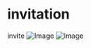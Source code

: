 # invitation
invite 
![Image](https://github.com/user-attachments/assets/16e55d59-a527-4db6-946c-a3147b399ef0)
![Image](https://github.com/user-attachments/assets/2b99ee3e-069f-49cc-8b69-750020c7d80a)

